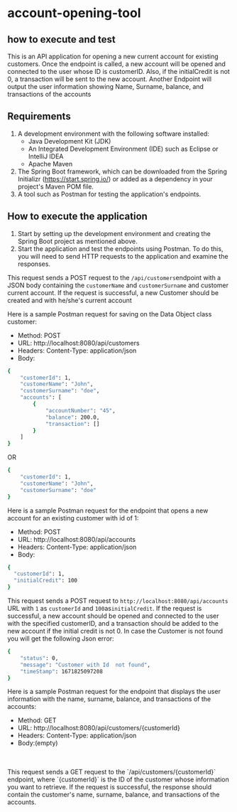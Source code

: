 # account-opening-tool
## how to execute and test
This is an API application for opening a new current account for existing customers. Once the endpoint is called, a new account will be opened and connected to the user whose ID is customerID. Also, if the initialCredit is not 0, a transaction will be sent to the new account. Another Endpoint will output the user information showing Name, Surname, balance, and transactions of the accounts


## Requirements

1.  A development environment with the following software installed:
    - Java Development Kit (JDK)
    - An Integrated Development Environment (IDE) such as Eclipse or IntelliJ IDEA
    - Apache Maven
2. The Spring Boot framework, which can be downloaded from the Spring Initializr (https://start.spring.io/) or added as a dependency in your project's Maven POM file.
3. A tool such as Postman for testing the application's endpoints.

## How to execute the application

1.  Start by setting up the development environment and creating the Spring Boot project as mentioned above.
2. Start the application and test the endpoints using Postman. To do this, you will need to send HTTP requests to the application and examine the responses.

This request sends a POST request to the `/api/customers`endpoint with a JSON body containing the `customerName` and `customerSurname` and customer current account. If the request is successful, a new Customer should be created and with he/she's current account

Here is a sample Postman request for saving on the Data Object class customer:
- Method: POST
- URL: http://localhost:8080/api/customers
- Headers: Content-Type: application/json
- Body:
```sh
{
    "customerId": 1,
    "customerName": "John",
    "customerSurname": "doe",
    "accounts": [
        {
            "accountNumber": "45",
            "balance": 200.0,
            "transaction": []
        }
    ]
}

```
OR
```sh
{
    "customerId": 1,
    "customerName": "John",
    "customerSurname": "doe"
}

```

Here is a sample Postman request for the endpoint that opens a new account for an existing customer with id of 1:
- Method: POST
- URL: http://localhost:8080/api/accounts
- Headers: Content-Type: application/json
- Body:
```sh
{
  "customerId": 1,
  "initialCredit": 100
}
```
This request sends a POST request to `http://localhost:8080/api/accounts` URL with `1` as `customerId` and `100`as`initialCredit`. If the request is successful, a new account should be opened and connected to the user with the specified customerID, and a transaction should be added to the new account if the initial credit is not 0.
In case the Customer is not found you will get the following Json error:

```sh
{
    "status": 0,
    "message": "Customer with Id  not found",
    "timeStamp": 1671825097208
}
```
Here is a sample Postman request for the endpoint that displays the user information with the name, surname, balance, and transactions of the accounts:

- Method: GET
- URL: http://localhost:8080/api/customers/{customerId}
- Headers: Content-Type: application/json
- Body:(empty)
 <br>
<br>
  This request sends a GET request to the `/api/customers/{customerId}` endpoint, where `{customerId}` is the ID of the customer whose information you want to retrieve. If the request is successful, the response should contain the customer's name, surname, balance, and transactions of the accounts.



 
